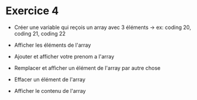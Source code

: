 # Exercice 4 
 
- Créer une variable qui reçois un array avec 3 éléments -> ex: coding 20, coding 21, coding 22

- Afficher les éléments de l'array

- Ajouter et afficher votre prenom a l'array

- Remplacer et afficher un élément de l'array par autre chose

- Effacer un élément de l'array

- Afficher le contenu de l'array
 